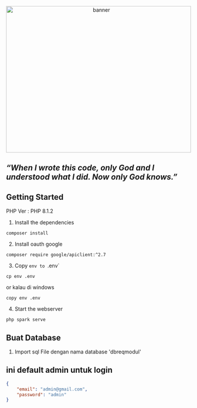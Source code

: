 <div style="text-align: center;">
  <img src="https://media0.giphy.com/media/v1.Y2lkPTc5MGI3NjExcXg2cGo3d3FiMjg2dzNtaWxzczBocjY1eHcxNGRhZ3d5OWF0dGY3ZiZlcD12MV9pbnRlcm5hbF9naWZfYnlfaWQmY3Q9Zw/yYSSBtDgbbRzq/giphy.webp" alt="banner" style="width: 100%; height:400px">
</div>

## _“When I wrote this code, only God and I understood what I did. Now only God knows.”_ 

## Getting Started

PHP Ver : PHP 8.1.2

1. Install the dependencies

```shell
composer install
```

2. Install oauth google

```shell
composer require google/apiclient:^2.7
```


3. Copy `env to `.env`

```shell
cp env .env
```

or kalau di windows

```shell
copy env .env
```

4. Start the webserver

```shell
php spark serve
```

## Buat Database

1. Import sql File dengan nama database 'dbreqmodul'


## ini default admin untuk login

```json
{
    "email": "admin@gmail.com",
    "password": "admin"
}
```

